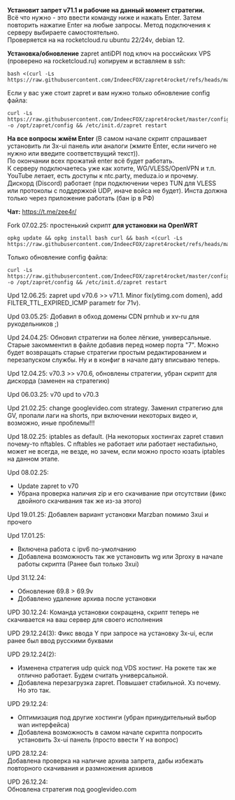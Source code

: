 **Установит запрет v71.1 и рабочие на данный момент стратегии.**  
Всё что нужно - это ввести команду ниже и нажать Enter. Затем повторить нажатие Enter на любые запросы.
Метод подключения к серверу выбираете самостоятельно.  
Проверяется на на rocketcloud.ru ubuntu 22/24v, debian 12.  
  
**Установка/обновление** zapret antiDPI под ключ на российских VPS (проверено на rocketcloud.ru) копируем и вставляем в ssh:  
```
bash <(curl -Ls https://raw.githubusercontent.com/IndeecFOX/zapret4rocket/refs/heads/master/fast_install.sh)
```
Если у вас уже стоит zapret и вам нужно только обновление config файла:
```
curl -Ls https://raw.githubusercontent.com/IndeecFOX/zapret4rocket/master/config.default -o /opt/zapret/config && /etc/init.d/zapret restart
```   
**На все вопросы жмём Enter** (В самом начале скрипт спрашивает установить ли 3x-ui панель или аналоги (жмите Enter, если ничего не нужно или введите соответствущий текст)).   
По окончании всех прожатий enter всё будет работать.   
К серверу подключаетесь уже как хотите, WG/VLESS/OpenVPN и т.п. YouTube летает, есть доступы к ntc.party, meduza.io и прочему.  
Дискорд (Discord) работает (при подключении через TUN для VLESS или протоколы с поддержкой UDP, иначе войса не будет). Инста должна только через приложение работать (бан ip в РФ)  
  
**Чат:** https://t.me/zee4r/

Fork 07.02.25: простенький скрипт **для установки на OpenWRT**
```
opkg update && opkg install bash curl && bash <(curl -Ls https://raw.githubusercontent.com/IndeecFOX/zapret4rocket/refs/heads/master/fast_install_for_OWRT.sh)
``` 
Только обновление config файла:
```
curl -Ls https://raw.githubusercontent.com/IndeecFOX/zapret4rocket/master/config.default -o /opt/zapret/config && /etc/init.d/zapret restart
```
Upd 12.06.25: zapret upd v70.6 >> v71.1. Minor fix(ytimg.com domen), add FILTER_TTL_EXPIRED_ICMP parametr for 71v).

Upd 03.05.25: Добавил в обход домены CDN prnhub и xv-ru для рукодельников ;)

Upd 24.04.25: Обновил стратегии на более лёгкие, универсальные. Старые закомментил в файле добавив перед номер порта "7". Можно будет возвращать старые стратегии простым редактированием и перезапуском службы. Ну и в конфиг в начале дату вписываю теперь.

Upd 12.04.25: v70.3 >> v70.6, обновлены стратегии, убран скрипт для дискорда (заменен на стратегию)

Upd 06.03.25: v70 upd to v70.3

Upd 21.02.25: change googlevideo.com strategy. Заменил стратегию для GV, пропали лаги на shorts, при включении некоторых видео и, возможно, иные проблемы!!!

Upd 18.02.25: iptables as default. (На некоторых хостингах zapret ставил почему-то nftables. C nftables не работает или работает нестабильно, может не всегда, не везде, но зачем, если можно просто юзать iptables на данном этапе.

Upd 08.02.25:
- Update zapret to v70
- Убрана проверка наличия zip и его скачивание при отсутствии (фикс двойного скачивания так же из-за этого)

Upd 19.01.25: Добавлен вариант установки Marzban помимо 3xui и прочего

Upd 17.01.25:
- Включена работа с ipv6 по-умолчанию
- Добавлена возможность так же установить wg или 3proxy в начале работы скрипта (Ранее был только 3xui)

Upd 31.12.24:
- Обновление 69.8 > 69.9v 
- Добавлено удаление архива после установки
  
UPD 30.12.24: Команда установки сокращена, скрипт теперь не скачивается на ваш сервер для своего исполнения  
  
UPD 29.12.24(3): Фикс ввода Y при запросе на установку 3x-ui, если ранее был ввод русскими буквами  
  
UPD 29.12.24(2):
- Изменена стратегия udp quick под VDS хостинг. На рокете так же отлично работает. Будем считать универсальной.  
- Добавлена перезагрузка zapret. Повышает стабильной. Хз почему. Но это так.  
  
UPD 29.12.24:
- Оптимизация под другие хостинги (убран принудительный выбор wan интерфейса)  
- Добавлена возможность в самом начале скрипта попросить установить 3x-ui панель (просто ввести Y на вопрос)  
  
UPD 28.12.24:  
Добавлена проверка на наличие архива запрета, дабы избежать повторного скачивания и размножения архивов  
  
UPD 26.12.24:  
Обновлена стратегия под googlevideo.com 
